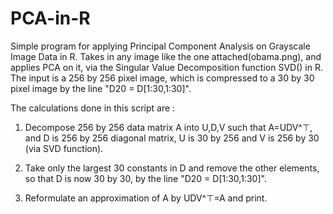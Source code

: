 # PCA-in-R
Simple program for applying Principal Component Analysis on Grayscale Image Data in R.
Takes in any image like the one attached(obama.png), and applies PCA on it, via the Singular Value Decomposition function SVD() in R.
The input is a 256 by 256 pixel image, which is compressed to a 30 by 30 pixel image by the line "D20 = D[1:30,1:30]".

The calculations done in this script are : 
1. Decompose 256 by 256 data matrix A into U,D,V such that A=UDV^⊤, and D is 256 by 256 diagonal matrix, U is 30 by 256 and V is 256 by 30 (via SVD function).

2. Take only the largest 30 constants in D and remove the other elements, so that D is now 30 by 30,  by the line "D20 = D[1:30,1:30]".

3. Reformulate an approximation of  A by UDV^⊤=A and print.
